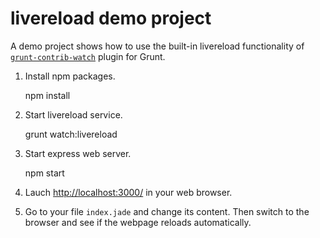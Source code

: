 # livereload demo project

A demo project shows how to use the built-in livereload functionality of [`grunt-contrib-watch`](https://github.com/gruntjs/grunt-contrib-watch) plugin for Grunt.

1. Install npm packages.


    npm install 


2. Start livereload service.


    grunt watch:livereload


3. Start express web server.


    npm start


4. Lauch [http://localhost:3000/](http://localhost:3000/) in your web browser.
5. Go to your file `index.jade` and change its content. Then switch to the browser and see if the webpage reloads automatically.

